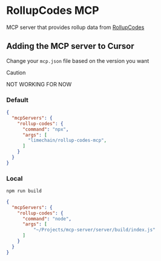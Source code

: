 # RollupCodes MCP

MCP server that provides rollup data from [RollupCodes](https://rollup.codes)

## Adding the MCP server to Cursor

Change your `mcp.json` file based on the version you want

> [!CAUTION]
> NOT WORKING FOR NOW

### Default

```json
{
  "mcpServers": {
    "rollup-codes": {
      "command": "npx",
      "args": [
        "limechain/rollup-codes-mcp",
      ]
    }
  }
}
```

### Local


```bash
npm run build
```

```json
{
  "mcpServers": {
    "rollup-codes": {
      "command": "node",
      "args": [
          "~/Projects/mcp-server/server/build/index.js"
      ]
    }
  }
}
```